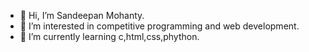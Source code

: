 - 👋 Hi, I’m Sandeepan Mohanty.
- 👀 I’m interested in competitive programming and web development.
- 🌱 I’m currently learning c,html,css,phython.


<!---
CSESandeepan39/CSESandeepan39 is a ✨ special ✨ repository because its `README.md` (this file) appears on your GitHub profile.
You can click the Preview link to take a look at your changes.
--->
